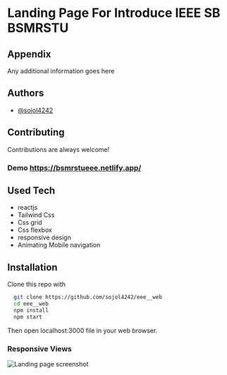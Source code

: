 
# Landing Page For Introduce IEEE SB BSMRSTU 

 

## Appendix

Any additional information goes here

  
## Authors

- [@sojol4242](https://github.com/sojol4242)
  
 
## Contributing

Contributions are always welcome!


  
### Demo https://bsmrstueee.netlify.app/
  
## Used Tech

- reactjs
- Tailwind Css
- Css grid
- Css flexbox
- responsive design
- Animating Mobile navigation

  
## Installation

Clone this repo with

```bash
  git clone https://github.com/sojol4242/eee__web
  cd eee__web
  npm install
  npm start
```
Then open localhost:3000 file in your web browser.
    
<!-- ### Screenshots
### Desktop View
![Landing page screenshot](https://i.ibb.co/PCrWT8x/food-app.png/700x500?text=Hero) -->

<!-- ### Tab View
![Landing page screenshot](https://i.ibb.co/r64rwdQ/Fire-Shot-Capture-066-Food-Order-App-Landing-Page-127-0-0-1.png/468x300?text=Hero) 
### Mobile View
![Landing page screenshot](https://i.ibb.co/tbsXKdN/Fire-Shot-Capture-065-Food-Order-App-Landing-Page-127-0-0-1.png/468x300?text=Hero) -->
 
### Responsive Views
 
![Landing page screenshot](https://i.ibb.co/fSXvDwC/Fire-Shot-Capture-013-Multi-Device-Website-Mockup-Generator-techsini-com.png)
  
